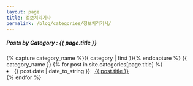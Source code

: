 ```yaml
---
layout: page
title: 정보처리기사
permalink: /blog/categories/정보처리기사/
---
```


<h5> Posts by Category : {{ page.title }} </h5>

<div class="card">
{% capture category_name %}{{ category | first }}{% endcapture %}
{{ category_name }}
{% for post in site.categories[page.title] %}
 <li class="category-posts"><span>{{ post.date | date_to_string }}</span> &nbsp; <a href="{{ post.url }}">{{ post.title }}</a></li>
{% endfor %}
</div>

